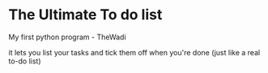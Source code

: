 # The Ultimate To do list
My first python program - TheWadi

it lets you list your tasks and tick them off when you're done (just like a real to-do list)
